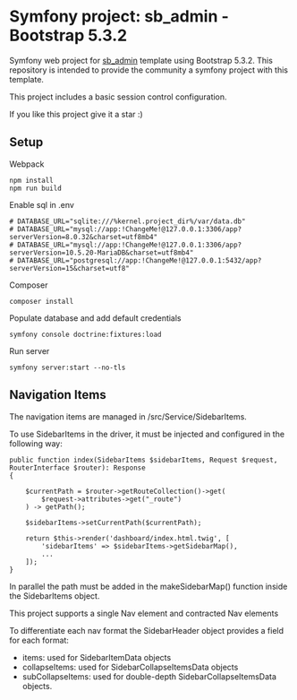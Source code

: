 # Symfony project: sb_admin - Bootstrap 5.3.2

Symfony web project for [sb_admin](https://startbootstrap.com/template/sb-admin) template using Bootstrap 5.3.2.
This repository is intended to provide the community a symfony project with this template.

This project includes a basic session control configuration.

If you like this project give it a star :)

## Setup

Webpack
```
npm install
npm run build 
```

Enable sql in .env
```
# DATABASE_URL="sqlite:///%kernel.project_dir%/var/data.db"
# DATABASE_URL="mysql://app:!ChangeMe!@127.0.0.1:3306/app?serverVersion=8.0.32&charset=utf8mb4"
# DATABASE_URL="mysql://app:!ChangeMe!@127.0.0.1:3306/app?serverVersion=10.5.20-MariaDB&charset=utf8mb4"
# DATABASE_URL="postgresql://app:!ChangeMe!@127.0.0.1:5432/app?serverVersion=15&charset=utf8"
```

Composer
```
composer install
```

Populate database and add default credentials
```
symfony console doctrine:fixtures:load
```

Run server
```
symfony server:start --no-tls
```

## Navigation Items

The navigation items are managed in /src/Service/SidebarItems.

To use SidebarItems in the driver, it must be injected and configured in the following way:

```
public function index(SidebarItems $sidebarItems, Request $request, RouterInterface $router): Response
{

    $currentPath = $router->getRouteCollection()->get(
        $request->attributes->get("_route")
    ) -> getPath();

    $sidebarItems->setCurrentPath($currentPath);

    return $this->render('dashboard/index.html.twig', [
        'sidebarItems' => $sidebarItems->getSidebarMap(),
        ...
    ]);
}
```

In parallel the path must be added in the makeSidebarMap() function inside the SidebarItems object.

This project supports a single Nav element and contracted Nav elements  

To differentiate each nav format the SidebarHeader object provides a field for each format:
- items: used for SidebarItemData objects
- collapseItems: used for SidebarCollapseItemsData objects
- subCollapseItems: used for double-depth SidebarCollapseItemsData objects.
